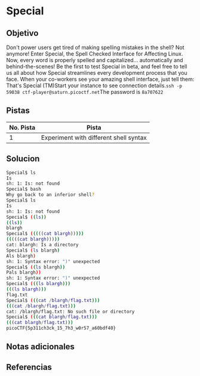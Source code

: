 # Special

## Objetivo
Don't power users get tired of making spelling mistakes in the shell? Not anymore! Enter Special, the Spell Checked Interface for Affecting Linux. Now, every word is properly spelled and capitalized... automatically and behind-the-scenes! Be the first to test Special in beta, and feel free to tell us all about how Special streamlines every development process that you face. When your co-workers see your amazing shell interface, just tell them: That's Special (TM)Start your instance to see connection details.`ssh -p 59038 ctf-player@saturn.picoctf.net`The password is `8a707622`

## Pistas

| No. Pista | Pista                                  |
| --------- | -------------------------------------- |
| 1         | Experiment with different shell syntax |


## Solucion
```bash
Special$ ls
Is 
sh: 1: Is: not found
Special$ bash
Why go back to an inferior shell?
Special$ ls
Is 
sh: 1: Is: not found
Special$ ((ls))
((ls)) 
blargh
Special$ (((((cat blargh)))))
(((((cat blargh))))) 
cat: blargh: Is a directory
Special$ (ls blargh)
Als blargh) 
sh: 1: Syntax error: ")" unexpected
Special$ ((ls blargh))
Pals blargh)) 
sh: 1: Syntax error: ")" unexpected
Special$ (((ls blargh)))
(((ls blargh))) 
flag.txt
Special$ (((cat /blargh/flag.txt)))
(((cat /blargh/flag.txt))) 
cat: /blargh/flag.txt: No such file or directory
Special$ (((cat blargh/flag.txt)))
(((cat blargh/flag.txt))) 
picoCTF{5p311ch3ck_15_7h3_w0r57_a60bdf40}
```
## Notas adicionales

## Referencias